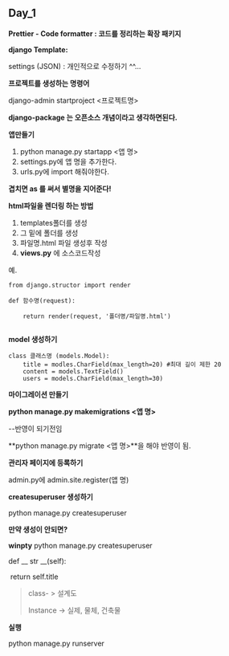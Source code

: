 ## Day_1

**Prettier - Code formatter : 코드를 정리하는 확장 패키지**

**django Template:**





settings (JSON) : 개인적으로 수정하기 ^^...



**프로젝트를 생성하는 명령어**

django-admin startproject <프로젝트명>



**django-package 는 오픈소스 개념이라고 생각하면된다.**



**앱만들기**

1. python manage.py startapp <앱 명>
2. settings.py에 앱 명을 추가한다.
3. urls.py에 import 해줘야한다.



**겹치면 as 를 써서 별명을 지어준다!**



**html파일을 렌더링 하는 방법**

1. templates폴더를 생성
2. 그 밑에 폴더를 생성
3. 파일명.html 파일 생성후 작성
4. **views.py** 에 소스코드작성

예.

```
from django.structor import render

def 함수명(request):

	return render(request, '폴더명/파일명.html')


```



**model 생성하기**

```
class 클래스명 (models.Model):
	title = modles.CharField(max_length=20) #최대 길이 제한 20
	content = models.TextField()
	users = models.CharField(max_length=30)
```



**마이그레이션 만들기**

**python manage.py makemigrations <앱 명>**

--반영이 되기전임

**python manage.py migrate <앱 명>**을 해야 반영이 됨.



**관리자 페이지에 등록하기**

admin.py에  admin.site.register(앱 명)



**createsuperuser 생성하기**

python manage.py createsuperuser



**만약 생성이 안되면?**

**winpty** python manage.py createsuperuser



def __ str __(self):

​	return self.title



> class- > 설계도 
>
> Instance ->  실제, 물체, 건축물



**실행**

python manage.py runserver 


